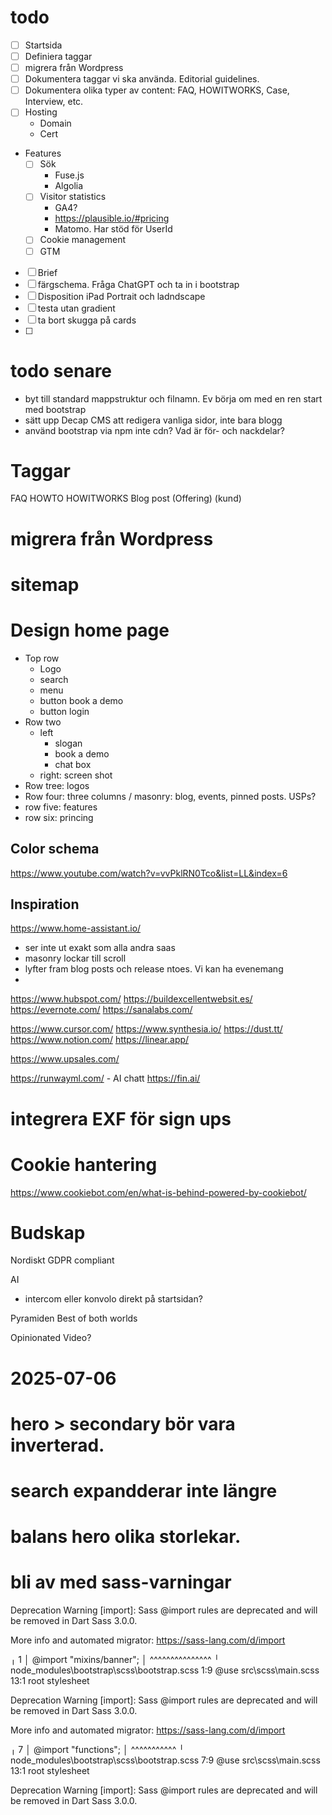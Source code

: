# todo

- [ ] Startsida
- [ ] Definiera taggar
- [ ] migrera från Wordpress
- [ ] Dokumentera taggar vi ska använda. Editorial guidelines.
- [ ] Dokumentera olika typer av content: FAQ, HOWITWORKS, Case, Interview, etc.
- [ ] Hosting
    - Domain
    - Cert
- Features
    - [ ] Sök
        - Fuse.js
        - Algolia
    - [ ] Visitor statistics
        - GA4?
        - https://plausible.io/#pricing
        - Matomo. Har stöd för UserId
    - [ ] Cookie management
    - [ ] GTM
- [ ] Brief
- [ ] färgschema. Fråga ChatGPT och ta in i bootstrap
- [ ] Disposition iPad Portrait och ladndscape
- [ ] testa utan gradient
- [ ] ta bort skugga på cards
- [ ] 

# todo senare
- byt till standard mappstruktur och filnamn. Ev börja om med en ren start med bootstrap
- sätt upp Decap CMS att redigera vanliga sidor, inte bara blogg
- använd bootstrap via npm inte cdn? Vad är för- och nackdelar?


# Taggar
FAQ
HOWTO
HOWITWORKS
Blog post
(Offering)
(kund)

# migrera från Wordpress

# sitemap

# Design home page

- Top row
    - Logo
    - search
    - menu
    - button book a demo 
    - button login
- Row two
    - left
        - slogan
        - book a demo
        - chat box
    - right: screen shot
- Row tree: logos
- Row four: three columns / masonry: blog, events, pinned posts. USPs?
- row five: features
- row six: princing

## Color schema
https://www.youtube.com/watch?v=vvPklRN0Tco&list=LL&index=6

## Inspiration
https://www.home-assistant.io/
- ser inte ut exakt som alla andra saas
- masonry lockar till scroll
- lyfter fram blog posts och release ntoes. Vi kan ha evenemang
- 

https://www.hubspot.com/
https://buildexcellentwebsit.es/
https://evernote.com/
https://sanalabs.com/


https://www.cursor.com/
https://www.synthesia.io/
https://dust.tt/
https://www.notion.com/
https://linear.app/

https://www.upsales.com/

https://runwayml.com/ - AI chatt
https://fin.ai/

# integrera EXF för sign ups

# Cookie hantering
https://www.cookiebot.com/en/what-is-behind-powered-by-cookiebot/

# Budskap
Nordiskt
GDPR compliant

AI
- intercom eller konvolo direkt på startsidan?

Pyramiden
Best of both worlds

Opinionated
Video?



# 2025-07-06

# hero > secondary bör vara inverterad. 
# search expandderar inte längre
# balans hero olika storlekar. 

# bli av med sass-varningar
Deprecation Warning [import]: Sass @import rules are deprecated and will be removed in Dart Sass 3.0.0.

More info and automated migrator: https://sass-lang.com/d/import

  ╷
1 │ @import "mixins/banner";
  │         ^^^^^^^^^^^^^^^
  ╵
    node_modules\bootstrap\scss\bootstrap.scss 1:9  @use
    src\scss\main.scss 13:1                         root stylesheet

Deprecation Warning [import]: Sass @import rules are deprecated and will be removed in Dart Sass 3.0.0.

More info and automated migrator: https://sass-lang.com/d/import

  ╷
7 │ @import "functions";
  │         ^^^^^^^^^^^
  ╵
    node_modules\bootstrap\scss\bootstrap.scss 7:9  @use
    src\scss\main.scss 13:1                         root stylesheet

Deprecation Warning [import]: Sass @import rules are deprecated and will be removed in Dart Sass 3.0.0.